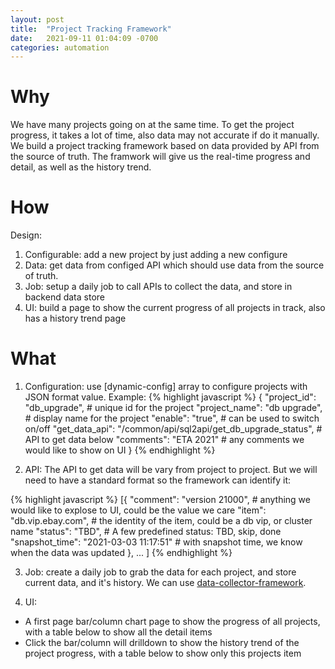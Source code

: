 ```yaml
---
layout: post
title:  "Project Tracking Framework"
date:   2021-09-11 01:04:09 -0700
categories: automation
---
```

# Why
We have many projects going on at the same time. To get the project progress, it takes a lot of time, also data may not accurate if do it manually. We build a project tracking framework based on data provided by API from the source of truth. The framwork will give us the real-time progress and detail, as well as the history trend.

# How
Design:
1. Configurable: add a new project by just adding a new configure
2. Data: get data from configed API which should use data from the source of truth. 
3. Job: setup a daily job to call APIs to collect the data, and store in backend data store
4. UI: build a page to show the current progress of all projects in track, also has a history trend page

# What
1. Configuration: use [dynamic-config] array to configure projects with JSON format value. Example:
{% highlight javascript %}
{
    "project_id": "db_upgrade",     # unique id for the project
    "project_name": "db upgrade",   # display name for the project
    "enable": "true",               # can be used to switch on/off
    "get_data_api": "/common/api/sql2api/get_db_upgrade_status",    # API to get data below
    "comments": "ETA 2021"          # any comments we would like to show on UI
}
{% endhighlight %}

2. API: The API to get data will be vary from project to project. But we will need to have a standard format so the framework can identify it:

{% highlight javascript %}
[{
        "comment": "version 21000",     # anything we would like to explose to UI, could be the value we care
        "item": "db.vip.ebay.com",      # the identity of the item, could be a db vip, or cluster name
        "status": "TBD",                # A few predefined status: TBD, skip, done
        "snapshot_time": "2021-03-03 11:17:51"  # with snapshot time, we know when the data was updated
    },
    ...
]
{% endhighlight %}

3. Job: create a daily job to grab the data for each project, and store current data, and it's history. We can use [data-collector-framework][data-collector-framework].

4. UI:
- A first page bar/column chart page to show the progress of all projects, with a table below to show all the detail items
- Click the bar/column will drilldown to show the history trend of the project progress, with a table below to show only this projects item


[dynamic-config-framework]: /automation/2021/09/06/dynamic-config-framework.html
[data-collector-framework]: /automation/2021/09/06/data-collector-framework.html
